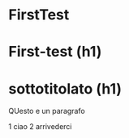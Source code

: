 # FirstTest
# First-test (h1)
# sottotitolato (h1)

QUesto e un paragrafo

1 ciao
2 arrivederci
                                              
